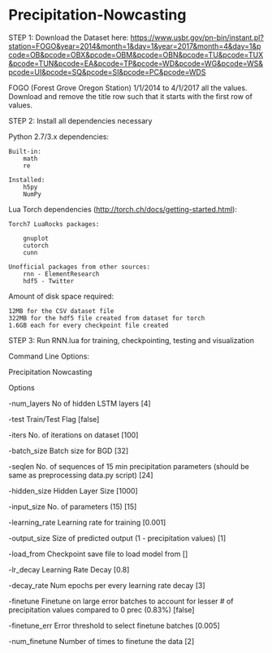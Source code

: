 # Precipitation-Nowcasting

STEP 1: Download the Dataset here: https://www.usbr.gov/pn-bin/instant.pl?station=FOGO&year=2014&month=1&day=1&year=2017&month=4&day=1&pcode=OB&pcode=OBX&pcode=OBM&pcode=OBN&pcode=TU&pcode=TUX&pcode=TUN&pcode=EA&pcode=TP&pcode=WD&pcode=WG&pcode=WS&pcode=UI&pcode=SQ&pcode=SI&pcode=PC&pcode=WDS

FOGO (Forest Grove Oregon Station) 1/1/2014 to 4/1/2017 all the values. Download and remove the title row such that it starts with the first row of values.

STEP 2: Install all dependencies necessary

Python 2.7/3.x dependencies:
	
	Built-in:
		math
		re
	
	Installed:
		h5py
		NumPy
	
Lua Torch dependencies (http://torch.ch/docs/getting-started.html):

	Torch7 LuaRocks packages:
		
		gnuplot
		cutorch
		cunn
	
	Unofficial packages from other sources:	
		rnn - ElementResearch
		hdf5 - Twitter
		
Amount of disk space required:

	12MB for the CSV dataset file
	322MB for the hdf5 file created from dataset for torch
	1.6GB each for every checkpoint file created
	
STEP 3: Run RNN.lua for training, checkpointing, testing and visualization
 
Command Line Options:

Precipitation Nowcasting

Options

  -num_layers    No of hidden LSTM layers [4]

  -test          Train/Test Flag [false]

  -iters         No. of iterations on dataset [100]

  -batch_size    Batch size for BGD [32]

  -seqlen        No. of sequences of 15 min precipitation parameters (should be same as preprocessing data.py script) [24]

  -hidden_size   Hidden Layer Size [1000]

  -input_size    No. of parameters (15) [15]

  -learning_rate Learning rate for training [0.001]

  -output_size   Size of predicted output (1 - precipitation values) [1]

  -load_from     Checkpoint save file to load model from []

  -lr_decay      Learning Rate Decay [0.8]

  -decay_rate    Num epochs per every learning rate decay [3]

  -finetune      Finetune on large error batches to account for lesser # of precipitation values compared to 0 prec (0.83%) [false]

  -finetune_err  Error threshold to select finetune batches [0.005]

  -num_finetune  Number of times to finetune the data [2]
